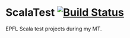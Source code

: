 # ScalaTest [![Build Status](https://magnum.travis-ci.com/metc/ScalaTest.svg?token=sVM473PB37Lksb5XM2jp&branch=master)](https://magnum.travis-ci.com/metc/ScalaTest)

EPFL Scala test projects during my MT.
